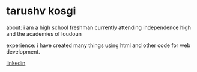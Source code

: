 # tarushv kosgi

about: i am a high school freshman currently attending independence high and the academies of loudoun

experience: i have created many things using html and other code for web development.

[linkedin](https://www.linkedin.com/in/tarushvkosgi/)

